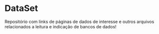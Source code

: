 # DataSet
Repositório com links de páginas de dados de interesse e outros arquivos relacionados a leitura e indicação de bancos de dados!
